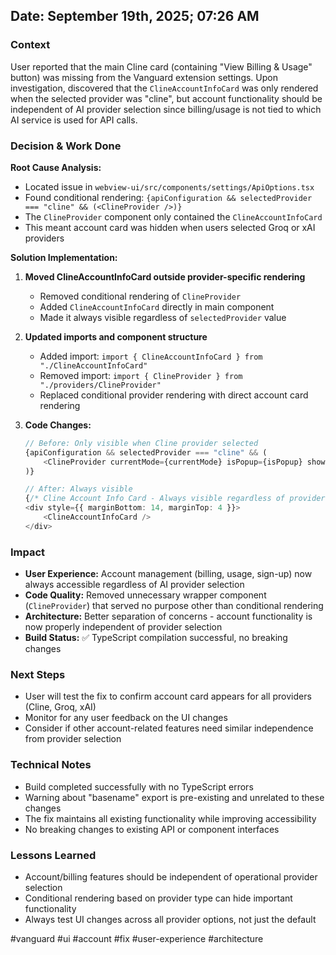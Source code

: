 ## Date: September 19th, 2025; 07:26 AM

### Context
User reported that the main Cline card (containing "View Billing & Usage" button) was missing from the Vanguard extension settings. Upon investigation, discovered that the `ClineAccountInfoCard` was only rendered when the selected provider was "cline", but account functionality should be independent of AI provider selection since billing/usage is not tied to which AI service is used for API calls.

### Decision & Work Done
**Root Cause Analysis:**
- Located issue in `webview-ui/src/components/settings/ApiOptions.tsx`
- Found conditional rendering: `{apiConfiguration && selectedProvider === "cline" && (<ClineProvider />)}`
- The `ClineProvider` component only contained the `ClineAccountInfoCard`
- This meant account card was hidden when users selected Groq or xAI providers

**Solution Implementation:**
1. **Moved ClineAccountInfoCard outside provider-specific rendering**
   - Removed conditional rendering of `ClineProvider`
   - Added `ClineAccountInfoCard` directly in main component
   - Made it always visible regardless of `selectedProvider` value

2. **Updated imports and component structure**
   - Added import: `import { ClineAccountInfoCard } from "./ClineAccountInfoCard"`
   - Removed import: `import { ClineProvider } from "./providers/ClineProvider"`
   - Replaced conditional provider rendering with direct account card rendering

3. **Code Changes:**
   ```typescript
   // Before: Only visible when Cline provider selected
   {apiConfiguration && selectedProvider === "cline" && (
       <ClineProvider currentMode={currentMode} isPopup={isPopup} showModelOptions={showModelOptions} />
   )}

   // After: Always visible
   {/* Cline Account Info Card - Always visible regardless of provider */}
   <div style={{ marginBottom: 14, marginTop: 4 }}>
       <ClineAccountInfoCard />
   </div>
   ```

### Impact
- **User Experience:** Account management (billing, usage, sign-up) now always accessible regardless of AI provider selection
- **Code Quality:** Removed unnecessary wrapper component (`ClineProvider`) that served no purpose other than conditional rendering
- **Architecture:** Better separation of concerns - account functionality is now properly independent of provider selection
- **Build Status:** ✅ TypeScript compilation successful, no breaking changes

### Next Steps
- User will test the fix to confirm account card appears for all providers (Cline, Groq, xAI)
- Monitor for any user feedback on the UI changes
- Consider if other account-related features need similar independence from provider selection

### Technical Notes
- Build completed successfully with no TypeScript errors
- Warning about "basename" export is pre-existing and unrelated to these changes
- The fix maintains all existing functionality while improving accessibility
- No breaking changes to existing API or component interfaces

### Lessons Learned
- Account/billing features should be independent of operational provider selection
- Conditional rendering based on provider type can hide important functionality
- Always test UI changes across all provider options, not just the default

#vanguard #ui #account #fix #user-experience #architecture
